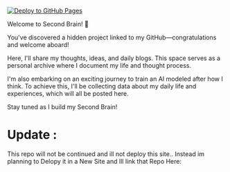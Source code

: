 [![Deploy to GitHub Pages](https://github.com/kvnlabs/Second-Brain/actions/workflows/cl.yml/badge.svg)](https://github.com/kvnlabs/Second-Brain/actions/workflows/cl.yml)

Welcome to Second Brain! 🎉

You've discovered a hidden project linked to my GitHub—congratulations and welcome aboard!

Here, I'll share my thoughts, ideas, and daily blogs. This space serves as a personal archive where I document my life and thought process.

I'm also embarking on an exciting journey to train an AI modeled after how I think. To achieve this, I'll be collecting data about my daily life and experiences, which will all be posted here.

Stay tuned as I build my Second Brain!

# Update :
This repo will not be continued and ill not deploy this site..
Instead im planning to Delopy it in a New Site and Ill link that Repo Here: 

